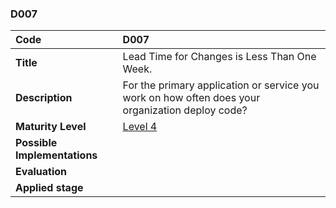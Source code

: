 ### D007

| **Code**           | **D007** |
| :--                | :--      |
| **Title**          | Lead Time for Changes is Less Than One Week. |
| **Description**    | For the primary application or service you work on how often does your organization deploy code? |
| **Maturity Level** | [Level 4](/LEVELS.html#level-4) |
| **Possible Implementations** | |
| **Evaluation**     | |
| **Applied stage**  | |
